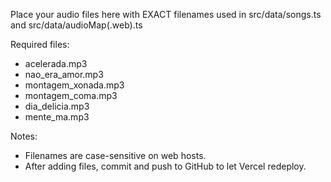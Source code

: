 Place your audio files here with EXACT filenames used in src/data/songs.ts and src/data/audioMap(.web).ts

Required files:
- acelerada.mp3
- nao_era_amor.mp3
- montagem_xonada.mp3
- montagem_coma.mp3
- dia_delicia.mp3
- mente_ma.mp3

Notes:
- Filenames are case-sensitive on web hosts.
- After adding files, commit and push to GitHub to let Vercel redeploy.
